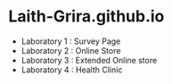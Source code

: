 # Laith-Grira.github.io
- Laboratory 1 : Survey Page
- Laboratory 2 : Online Store
- Laboratory 3 : Extended Online store
- Laboratory 4 : Health Clinic
